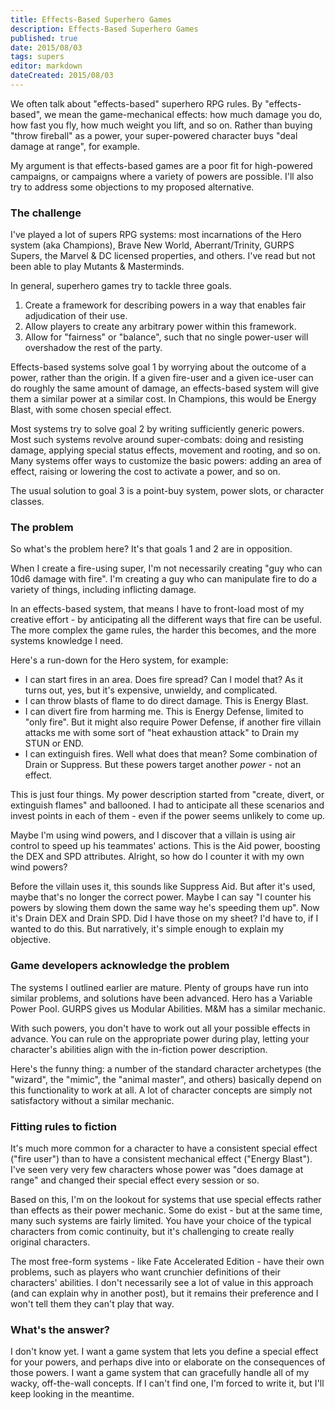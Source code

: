 ```yaml
---
title: Effects-Based Superhero Games
description: Effects-Based Superhero Games
published: true
date: 2015/08/03
tags: supers
editor: markdown
dateCreated: 2015/08/03
---
```


We often talk about "effects-based" superhero RPG rules.
By "effects-based", we mean the game-mechanical effects:
how much damage you do, how fast you fly, how much weight
you lift, and so on. Rather than buying "throw fireball"
as a power, your super-powered character buys
"deal damage at range", for example.

My argument is that effects-based games are a poor fit
for high-powered campaigns, or campaigns where a variety
of powers are possible. I'll also try to address some
objections to my proposed alternative.

<!-- more -->

### The challenge

I've played a lot of supers RPG systems: most incarnations
of the Hero system (aka Champions), Brave New World,
Aberrant/Trinity, GURPS Supers, the Marvel & DC
licensed properties, and others. I've read but not
been able to play Mutants & Masterminds.

In general, superhero games try to tackle three goals.

1. Create a framework for describing powers in a way that enables fair adjudication of their use.
2. Allow players to create any arbitrary power within this framework.
3. Allow for "fairness" or "balance", such that no single power-user will overshadow the rest of the party.

Effects-based systems solve goal 1 by worrying about the outcome
of a power, rather than the origin. If a given fire-user and a given
ice-user can do roughly the same amount of damage, an effects-based
system will give them a similar power at a similar cost. In Champions,
this would be Energy Blast, with some chosen special effect.

Most systems try to solve goal 2 by writing sufficiently generic
powers. Most such systems revolve around super-combats:
doing and resisting damage, applying special status effects,
movement and rooting, and so on. Many systems offer ways to
customize the basic powers: adding an area of effect, raising or
lowering the cost to activate a power, and so on.

The usual solution to goal 3 is a point-buy system, power slots,
or character classes.

### The problem

So what's the problem here? It's that goals 1 and 2 are in opposition.

When I create a fire-using super, I'm not necessarily creating
"guy who can 10d6 damage with fire".
I'm creating a guy who can manipulate fire to do a variety of things,
including inflicting damage.

In an effects-based system, that means I have to front-load
most of my creative effort - by anticipating all the different
ways that fire can be useful. The more complex the game rules,
the harder this becomes, and the more systems knowledge I need.

Here's a run-down for the Hero system, for example:

* I can start fires in an area. Does fire spread? Can I model that? As it turns out, yes, but it's expensive, unwieldy, and complicated.
* I can throw blasts of flame to do direct damage. This is Energy Blast.
* I can divert fire from harming me. This is Energy Defense, limited to "only fire". But it might also require Power Defense, if another fire villain attacks me with some sort of "heat exhaustion attack" to Drain my STUN or END.
* I can extinguish fires. Well what does that mean? Some combination of Drain or Suppress. But these powers target another *power* - not an effect.

This is just four things. My power description started from
"create, divert, or extinguish flames" and ballooned.
I had to anticipate all these scenarios and invest points
in each of them - even if the power seems unlikely to come up.

Maybe I'm using wind powers, and I discover that a villain
is using air control to speed up his teammates' actions.
This is the Aid power, boosting the DEX and SPD attributes.
Alright, so how do I counter it with my own wind powers?

Before the villain uses it, this sounds like Suppress Aid.
But after it's used, maybe that's no longer the correct
power. Maybe I can say "I counter his powers by slowing them
down the same way he's speeding them up". Now it's
Drain DEX and Drain SPD. Did I have those on my sheet?
I'd have to, if I wanted to do this. But narratively,
it's simple enough to explain my objective.

### Game developers acknowledge the problem

The systems I outlined earlier are mature.
Plenty of groups have run into similar problems, and solutions
have been advanced.
Hero has a Variable Power Pool.
GURPS gives us Modular Abilities.
M&M has a similar mechanic.

With such powers, you don't have to work out all your possible
effects in advance. You can rule on the appropriate power during
play, letting your character's abilities align with the
in-fiction power description.

Here's the funny thing: a number of the standard character
archetypes (the "wizard", the "mimic", the "animal master",
and others) basically depend on this functionality to
work at all. A lot of character concepts are simply not
satisfactory without a similar mechanic.

### Fitting rules to fiction

It's much more common for a character to have a consistent
special effect ("fire user") than to have a consistent
mechanical effect ("Energy Blast"). I've seen very very
few characters whose power was "does damage at range"
and changed their special effect every session or so.

Based on this, I'm on the lookout for systems that use
special effects rather than effects as their power
mechanic. Some do exist - but at the same time, many
such systems are fairly limited. You have your choice
of the typical characters from comic continuity, but it's
challenging to create really original characters.

The most free-form systems - like Fate Accelerated
Edition - have their own problems, such as players who
want crunchier definitions of their characters' abilities.
I don't necessarily see a lot of value in this approach
(and can explain why in another post), but it remains their
preference and I won't tell them they can't play that way.

### What's the answer?

I don't know yet. I want a game system that lets you
define a special effect for your powers, and perhaps
dive into or elaborate on the consequences of those
powers. I want a game system that can gracefully handle
all of my wacky, off-the-wall concepts. If I can't
find one, I'm forced to write it, but I'll keep looking
in the meantime.
